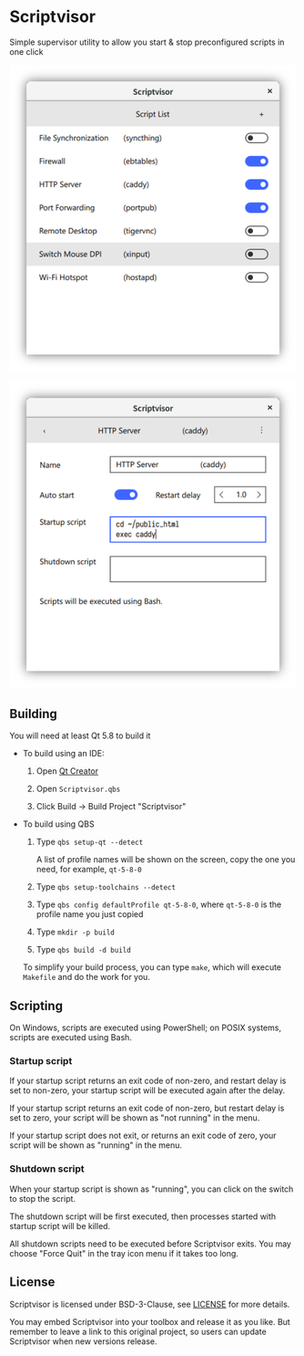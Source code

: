 Scriptvisor
===========

Simple supervisor utility to allow you start & stop preconfigured scripts in one click

![Screenshot 1](assets/screenshot-1.png)

![Screenshot 2](assets/screenshot-2.png)

## Building

You will need at least Qt 5.8 to build it

- To build using an IDE:

  1. Open [Qt Creator](https://www.qt.io/ide/)

  2. Open `Scriptvisor.qbs`

  3. Click Build → Build Project "Scriptvisor"

- To build using QBS

  1. Type `qbs setup-qt --detect`

     A list of profile names will be shown on the screen, copy the one you need, for example, `qt-5-8-0`

  2. Type `qbs setup-toolchains --detect`

  3. Type `qbs config defaultProfile qt-5-8-0`, where `qt-5-8-0` is the profile name you just copied

  4. Type `mkdir -p build`

  5. Type `qbs build -d build`

  To simplify your build process, you can type `make`, which will execute `Makefile` and do the work for you.

## Scripting

On Windows, scripts are executed using PowerShell; on POSIX systems, scripts are executed using Bash.

### Startup script

If your startup script returns an exit code of non-zero, and restart delay is set to non-zero, your startup script will be executed again after the delay.

If your startup script returns an exit code of non-zero, but restart delay is set to zero, your script will be shown as "not running" in the menu.

If your startup script does not exit, or returns an exit code of zero, your script will be shown as "running" in the menu.

### Shutdown script

When your startup script is shown as "running", you can click on the switch to stop the script.

The shutdown script will be first executed, then processes started with startup script will be killed.

All shutdown scripts need to be executed before Scriptvisor exits. You may choose "Force Quit" in the tray icon menu if it takes too long.

## License

Scriptvisor is licensed under BSD-3-Clause, see [LICENSE](LICENSE) for more details.

You may embed Scriptvisor into your toolbox and release it as you like. But remember to leave a link to this original project, so users can update Scriptvisor when new versions release.
